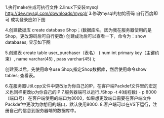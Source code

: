 1.执行make生成可执行文件
2.linux下安装mysql
http://dev.mysql.com/downloads/mysql/ 
3.修改mysql的初始密码
自行百度即可
成功登录应如下图


4.创建数据库
create database Shop；(数据库名，因为我在服务器使用的是Shop，更改源码后可自行更改)
创建成功后可以查看一下，命令为：show databases; 显示如下图


5.创建表
create table  user_purchaser（表名）
(
num int primary key（主键约束）,
name varchar(45) ,
pass varchar(45)
);

创建表以后，先使用命令use Shop;指定Shop数据库，然后使用命令show tables; 查看表。

6.在服务器Util.cpp文件中更改ip为你自己的IP，在客户端Packdef文件里的宏定义也同样更改ip为你自己的IP
7.服务器端可以运行./Shop -t 4(线程数) - p 8000（端口号）
在客户端使用的端口为8000，如果想更改端口需要在客户端文件Packdef中更改为你想用的端口，默认使用8000.
8.客户端可以在VS下运行，注册自己的信息到服务器端的数据库中。
